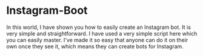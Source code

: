 # Instagram-Boot
In this world, I have shown you how to easily create an Instagram bot. It is very simple and straightforward. I have used a very simple script here which you can easily master. I've made it so easy that anyone can do it on their own once they see it, which means they can create bots for Instagram.
